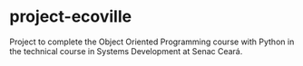 # project-ecoville
Project to complete the Object Oriented Programming course with Python in the technical course in Systems Development at Senac Ceará.
